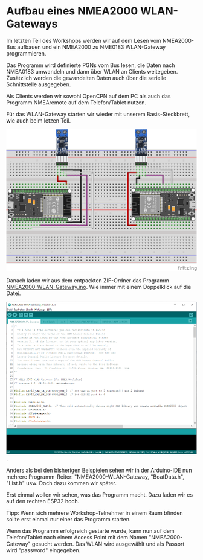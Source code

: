 # Aufbau eines NMEA2000 WLAN-Gateways

Im letzten Teil des Workshops werden wir auf dem Lesen vom NMEA2000-Bus aufbauen und ein NMEA2000 zu NME0183 WLAN-Gateway programmieren.

Das Programm wird definierte PGNs vom Bus lesen, die Daten nach NMEA0183 umwandeln und dann über WLAN an Clients weitegeben. Zusätzlich werden die gewandelten Daten auch über die serielle Schnittstelle ausgegeben.

Als Clients werden wir sowohl OpenCPN auf dem PC als auch das Programm NMEAremote auf dem Telefon/Tablet nutzen.

Für das WLAN-Gateway starten wir wieder mit unserem Basis-Steckbrett, wie auch beim letzen Teil.

![Steckbrett](https://github.com/AK-Homberger/NMEA2000-Workshop/blob/main/Bilder/NMEA2000-Basis_Steckplatine.png)

Danach laden wir aus dem entpackten ZIF-Ordner das Programm [NMEA2000-WLAN-Gateway.ino](https://github.com/AK-Homberger/NMEA2000-Workshop/blob/main/NMEA2000-WLAN-Gateway/NMEA2000-WLAN-Gateway.ino). Wie immer mit einem Doppelklick auf die Datei.

![Arduino-IDE](https://github.com/AK-Homberger/NMEA2000-Workshop/blob/main/Bilder/Arduino-IDE-GW.png).

Anders als bei den bisherigen Beispielen sehen wir in der Arduino-IDE nun mehrere Programm-Reiter: "NMEA2000-WLAN-Gateway, "BoatData.h", "List.h" usw. Doch dazu kommen wir später.

Erst einmal wollen wir sehen, was das Programm macht. Dazu laden wir es auf den rechten ESP32 hoch.

Tipp: Wenn sich mehrere Workshop-Telnehmer in einem Raum bfinden sollte erst einmal nur einer das Programm starten.

Wenn das Programm erfolgreich gestarte wurde, kann nun auf dem Telefon/Tablet nach einem Access Point mit dem Namen "NMEA2000-Gateway" gesucht werden.
Das WLAN wird ausgewählt und als Passort wird "password" eingegeben.











